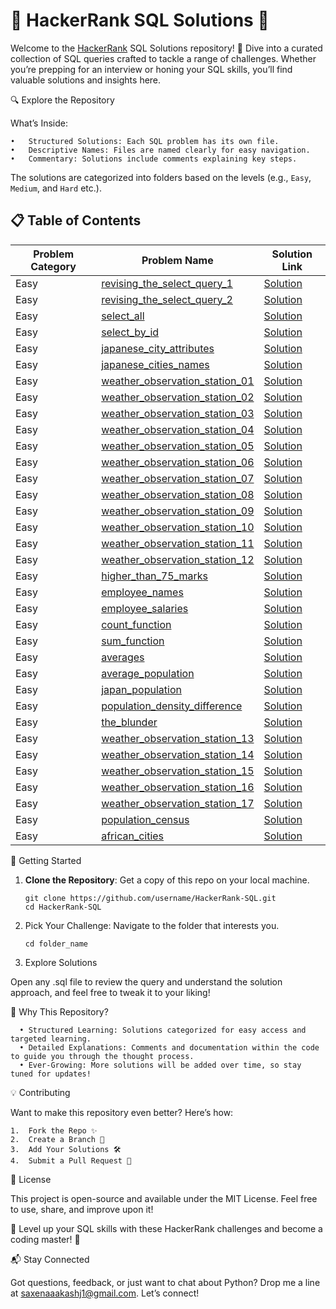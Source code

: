 # 🌟 HackerRank SQL Solutions 🌟

Welcome to the [HackerRank](https://www.hackerrank.com/) SQL Solutions repository! 🚀 Dive into a curated collection of SQL queries crafted to tackle a range of challenges. Whether you’re prepping for an interview or honing your SQL skills, you’ll find valuable solutions and insights here.

🔍 Explore the Repository

What’s Inside:

    •	Structured Solutions: Each SQL problem has its own file.
    •	Descriptive Names: Files are named clearly for easy navigation.
    •	Commentary: Solutions include comments explaining key steps.

The solutions are categorized into folders based on the levels (e.g., `Easy`, `Medium`, and `Hard` etc.).

## 📋 Table of Contents

| Problem Category | Problem Name                                                                                                   | Solution Link                                                                                                    |
| ---------------- | -------------------------------------------------------------------------------------------------------------- | ---------------------------------------------------------------------------------------------------------------- |
| Easy             | [revising_the_select_query_1](https://www.hackerrank.com/challenges/revising-the-select-query/problem)         | [Solution](https://github.com/saxenaaakashj1/HackerRank-SQL/blob/master/revising_the_select_query_1.sql)         |
| Easy             | [revising_the_select_query_2](https://www.hackerrank.com/challenges/revising-the-select-query-2/problem)       | [Solution](https://github.com/saxenaaakashj1/HackerRank-SQL/blob/master/revising_the_select_query_2.sql)         |
| Easy             | [select_all](https://www.hackerrank.com/challenges/select-all-sql/problem)                                     | [Solution](https://github.com/saxenaaakashj1/HackerRank-SQL/blob/master/select_all.sql)                          |
| Easy             | [select_by_id](https://www.hackerrank.com/challenges/select-by-id/problem)                                     | [Solution](https://github.com/saxenaaakashj1/HackerRank-SQL/blob/master/Easy/select_by_id.sql)                   |
| Easy             | [japanese_city_attributes](https://www.hackerrank.com/challenges/japanese-cities-attributes/problem)           | [Solution](https://github.com/saxenaaakashj1/HackerRank-SQL/blob/master/Easy/japanese_city_attributes.sql)       |
| Easy             | [japanese_cities_names](https://www.hackerrank.com/challenges/japanese-cities-name/problem)                    | [Solution](https://github.com/saxenaaakashj1/HackerRank-SQL/blob/master/Easy/japanese_cities_names.sql)          |
| Easy             | [weather_observation_station_01](https://www.hackerrank.com/challenges/weather-observation-station-1/problem)  | [Solution](https://github.com/saxenaaakashj1/HackerRank-SQL/blob/master/Easy/weather_observation_station_1.sql)  |
| Easy             | [weather_observation_station_02](https://www.hackerrank.com/challenges/weather-observation-station-2/problem)  | [Solution](https://github.com/saxenaaakashj1/HackerRank-SQL/blob/master/Easy/weather_observation_station_2.sql)  |
| Easy             | [weather_observation_station_03](https://www.hackerrank.com/challenges/weather-observation-station-3/problem)  | [Solution](https://github.com/saxenaaakashj1/HackerRank-SQL/blob/master/Easy/weather_observation_station_3.sql)  |
| Easy             | [weather_observation_station_04](https://www.hackerrank.com/challenges/weather-observation-station-4/problem)  | [Solution](https://github.com/saxenaaakashj1/HackerRank-SQL/blob/master/Easy/weather_observation_station_4.sql)  |
| Easy             | [weather_observation_station_05](https://www.hackerrank.com/challenges/weather-observation-station-5/problem)  | [Solution](https://github.com/saxenaaakashj1/HackerRank-SQL/blob/master/Easy/weather_observation_station_5.sql)  |
| Easy             | [weather_observation_station_06](https://www.hackerrank.com/challenges/weather-observation-station-6/problem)  | [Solution](https://github.com/saxenaaakashj1/HackerRank-SQL/blob/master/Easy/weather_observation_station_6.sql)  |
| Easy             | [weather_observation_station_07](https://www.hackerrank.com/challenges/weather-observation-station-7/problem)  | [Solution](https://github.com/saxenaaakashj1/HackerRank-SQL/blob/master/Easy/weather_observation_station_7.sql)  |
| Easy             | [weather_observation_station_08](https://www.hackerrank.com/challenges/weather-observation-station-8/problem)  | [Solution](https://github.com/saxenaaakashj1/HackerRank-SQL/blob/master/Easy/weather_observation_station_08.sql) |
| Easy             | [weather_observation_station_09](https://www.hackerrank.com/challenges/weather-observation-station-9/problem)  | [Solution](https://github.com/saxenaaakashj1/HackerRank-SQL/blob/master/Easy/weather_observation_station_09.sql) |
| Easy             | [weather_observation_station_10](https://www.hackerrank.com/challenges/weather-observation-station-10/problem) | [Solution](https://github.com/saxenaaakashj1/HackerRank-SQL/blob/master/Easy/weather_observation_station_10.sql) |
| Easy             | [weather_observation_station_11](https://www.hackerrank.com/challenges/weather-observation-station-11/problem) | [Solution](https://github.com/saxenaaakashj1/HackerRank-SQL/blob/master/Easy/weather_observation_station_11.sql) |
| Easy             | [weather_observation_station_12](https://www.hackerrank.com/challenges/weather-observation-station-12/problem) | [Solution](https://github.com/saxenaaakashj1/HackerRank-SQL/blob/master/Easy/weather_observation_station_12.sql) |
| Easy             | [higher_than_75_marks](https://www.hackerrank.com/challenges/more-than-75-marks/problem?)                      | [Solution](https://github.com/saxenaaakashj1/HackerRank-SQL/blob/master/Easy/higher_than_75_marks.sql)           |
| Easy             | [employee_names](https://www.hackerrank.com/challenges/name-of-employees/problem)                              | [Solution](https://github.com/saxenaaakashj1/HackerRank-SQL/blob/master/Easy/employee_names.sql)                 |
| Easy             | [employee_salaries](https://www.hackerrank.com/challenges/salary-of-employees/problem)                         | [Solution](https://github.com/saxenaaakashj1/HackerRank-SQL/blob/master/Easy/employee_salaries.sql)              |
| Easy             | [count_function](https://www.hackerrank.com/challenges/revising-aggregations-the-count-function/problem)       | [Solution](https://github.com/saxenaaakashj1/HackerRank-SQL/blob/master/Easy/count_function.sql)                 |
| Easy             | [sum_function](https://www.hackerrank.com/challenges/revising-aggregations-sum/problem?)                       | [Solution](https://github.com/saxenaaakashj1/HackerRank-SQL/blob/master/Easy/sum_function.sql)                   |
| Easy             | [averages](https://www.hackerrank.com/challenges/revising-aggregations-the-average-function/problem)           | [Solution](https://github.com/saxenaaakashj1/HackerRank-SQL/blob/master/Easy/averages.sql)                       |
| Easy             | [average_population](https://www.hackerrank.com/challenges/average-population/problem)                         | [Solution](https://github.com/saxenaaakashj1/HackerRank-SQL/blob/master/Easy/average_population.sql)             |
| Easy             | [japan_population](https://www.hackerrank.com/challenges/japan-population/problem)                             | [Solution](https://github.com/saxenaaakashj1/HackerRank-SQL/blob/master/Easy/japan_population.sql)               |
| Easy             | [population_density_difference](https://www.hackerrank.com/challenges/population-density-difference/problem)   | [Solution](https://github.com/saxenaaakashj1/HackerRank-SQL/blob/master/Easy/population_density_difference.sql)  |
| Easy             | [the_blunder](https://www.hackerrank.com/challenges/the-blunder/problem)                                       | [Solution](https://github.com/saxenaaakashj1/HackerRank-SQL/blob/master/Easy/the_blunder.sql)                    |
| Easy             | [weather_observation_station_13](https://www.hackerrank.com/challenges/weather-observation-station-13/problem) | [Solution](https://github.com/saxenaaakashj1/HackerRank-SQL/blob/master/Easy/weather_observation_station_13.sql) |
| Easy             | [weather_observation_station_14](https://www.hackerrank.com/challenges/weather-observation-station-14/problem) | [Solution](https://github.com/saxenaaakashj1/HackerRank-SQL/blob/master/Easy/weather_observation_station_14.sql) |
| Easy             | [weather_observation_station_15](https://www.hackerrank.com/challenges/weather-observation-station-15/problem) | [Solution](https://github.com/saxenaaakashj1/HackerRank-SQL/blob/master/Easy/weather_observation_station_15.sql) |
| Easy             | [weather_observation_station_16](https://www.hackerrank.com/challenges/weather-observation-station-16/problem) | [Solution](https://github.com/saxenaaakashj1/HackerRank-SQL/blob/master/Easy/weather_observation_station_16.sql) |
| Easy             | [weather_observation_station_17](https://www.hackerrank.com/challenges/weather-observation-station-17/problem) | [Solution](https://github.com/saxenaaakashj1/HackerRank-SQL/blob/master/Easy/weather_observation_station_17.sql) |
| Easy             | [population_census](https://www.hackerrank.com/challenges/asian-population/problem)                            | [Solution](https://github.com/saxenaaakashj1/HackerRank-SQL/blob/master/Easy/population_census.sql)              |
| Easy             | [african_cities](https://www.hackerrank.com/challenges/african-cities/problem)                                 | [Solution](https://github.com/saxenaaakashj1/HackerRank-SQL/blob/master/Easy/african_cities.sql)                 |

🚀 Getting Started

1. **Clone the Repository**: Get a copy of this repo on your local machine.

   ```
   git clone https://github.com/username/HackerRank-SQL.git
   cd HackerRank-SQL
   ```

2. Pick Your Challenge: Navigate to the folder that interests you.

   ```
   cd folder_name
   ```

3. Explore Solutions

Open any .sql file to review the query and understand the solution approach, and feel free to tweak it to your liking!

🎯 Why This Repository?

      • Structured Learning: Solutions categorized for easy access and targeted learning.
      • Detailed Explanations: Comments and documentation within the code to guide you through the thought process.
      • Ever-Growing: More solutions will be added over time, so stay tuned for updates!

💡 Contributing

Want to make this repository even better? Here’s how:

    1.	Fork the Repo ✨
    2.	Create a Branch 🌿
    3.	Add Your Solutions 🛠️
    4.	Submit a Pull Request 💌

📜 License

This project is open-source and available under the MIT License. Feel free to use, share, and improve upon it!

🚀 Level up your SQL skills with these HackerRank challenges and become a coding master! 🚀

📬 Stay Connected

Got questions, feedback, or just want to chat about Python? Drop me a line at saxenaaakashj1@gmail.com. Let’s connect!
